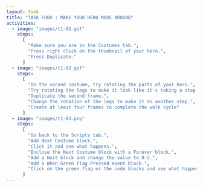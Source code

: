 ```yaml
---
layout: task
title: "TASK FOUR : MAKE YOUR HERO MOVE AROUND"
activities:
  - image: "images/t1-01.gif"
    steps:
      [
        "Make sure you are in the Costumes tab.",
        "Press right click on the thumbnail of your hero.",
        "Press Duplicate."
      ]
  - image: "images/t1-02.gif"
    steps:
      [
        "On the second costume, try rotating the parts of your hero.",
        "Try rotating the legs to make it look like it's taking a step forward.",
        "Duplicate the second frame.",
        "Change the rotation of the legs to make it do another step.",
        "Create at least four frames to complete the walk cycle"        
      ]
  - image: "images/t1-03.png"
    steps:
      [
        "Go back to the Scripts tab.",
        "Add Next Costume block.",
        "Click it and see what happens.",
        "Enclose the Next Costume block with a Forever block.",
        "Add a Wait block and change the value to 0.5.",
        "Add a When Green Flag Pressed event block.",
        "Click on the green flag or the code blocks and see what happens."
      ]
---
```

